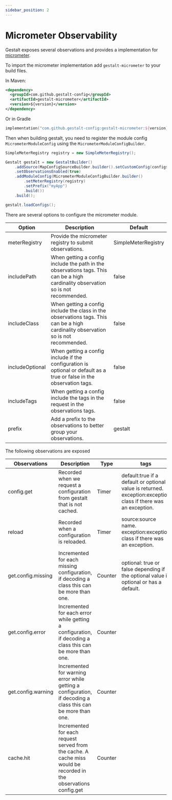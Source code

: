 ```yaml
---
sidebar_position: 2
---
```


# Micrometer Observability
Gestalt exposes several observations and provides a implementation for [micrometer](https://micrometer.io/).

To import the micrometer implementation add `gestalt-micrometer` to your build files.

In Maven:
```xml
<dependency>
  <groupId>com.github.gestalt-config</groupId>
  <artifactId>gestalt-micrometer</artifactId>
  <version>${version}</version>
</dependency>
```
Or in Gradle
```kotlin
implementation("com.github.gestalt-config:gestalt-micrometer:${version}")
```

Then when building gestalt, you need to register the module config `MicrometerModuleConfig` using the `MicrometerModuleConfigBuilder`.

```java
SimpleMeterRegistry registry = new SimpleMeterRegistry();

Gestalt gestalt = new GestaltBuilder()
    .addSource(MapConfigSourceBuilder.builder().setCustomConfig(configs).build())
    .setObservationsEnabled(true)
    .addModuleConfig(MicrometerModuleConfigBuilder.builder()
        .setMeterRegistry(registry)
        .setPrefix("myApp")
        .build())
    .build();

gestalt.loadConfigs();
```

There are several options to configure the micrometer module.

| Option          | Description                                                                                                                         | Default             |
|-----------------|-------------------------------------------------------------------------------------------------------------------------------------|---------------------|
| meterRegistry   | Provide the micrometer registry to submit observations.                                                                             | SimpleMeterRegistry |
| includePath     | When getting a config include the path in the observations tags. This can be a high cardinality observation so is not recommended.  | false               | 
| includeClass    | When getting a config include the class in the observations tags. This can be a high cardinality observation so is not recommended. | false               |
| includeOptional | When getting a config include if the configuration is optional or default as a true or false in the observation tags.               | false               |
| includeTags     | When getting a config include the tags in the request in the observations tags.                                                     | false               |
| prefix          | Add a prefix to the observations to better group your observations.                                                                 | gestalt             |

The following observations are exposed

| Observations       | Description                                                                                                       | Type     | tags                                                                                                          |
|--------------------|-------------------------------------------------------------------------------------------------------------------|----------|---------------------------------------------------------------------------------------------------------------|
| config.get         | Recorded when we request a configuration from gestalt that is not cached.                                         | Timer    | default:true if a default or optional value is returned. exception:exception class if there was an exception. |
| reload             | Recorded when a configuration is reloaded.                                                                        | Timer    | source:source name. exception:exception class if there was an exception.                                      | 
| get.config.missing | Incremented for each missing configuration, if decoding a class this can be more than one.                        | Counter  | optional: true or false depending if the optional value is optional or has a default.                         |
| get.config.error   | Incremented for each error while getting a configuration, if decoding a class this can be more than one.          | Counter  |                                                                                                               |
| get.config.warning | Incremented for warning error while getting a configuration, if decoding a class this can be more than one.       | Counter  |                                                                                                               | 
| cache.hit          | Incremented for each request served from the cache. A cache miss would be recorded in the observations config.get | Counter  |                                                                                                               |
